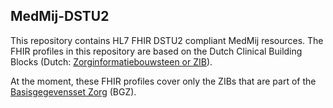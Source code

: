 ## MedMij-DSTU2

This repository contains HL7 FHIR DSTU2 compliant MedMij resources. The FHIR profiles in this repository are based on the Dutch Clinical Building Blocks (Dutch: [Zorginformatiebouwsteen or ZIB](https://zibs.nl/wiki/Zorginformatiebouwstenen "Zorginformatiebouwstenen")). 

At the moment, these FHIR profiles cover only the ZIBs that are part of the [Basisgegevensset Zorg](https://www.registratieaandebron.nl/wat-is-registreren-aan-de-bron/de-kern-van-registreren-aan-de-bron/basisgegevensset/ "Basisgegevensset Zorg") (BGZ).
